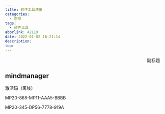 ```yaml
---
title: 软件工具清单
categories:
  - 杂项
tags:
  - 软件工具
abbrlink: 42119
date: 2022-01-02 16:21:14
description:
top:
---
```


<p align="right">副标题</p> 



<!-- more -->

## mindmanager

激活码（离线）

MP20-888-MP11-AAA5-BBBB

MP20-345-DP56-7778-919A

